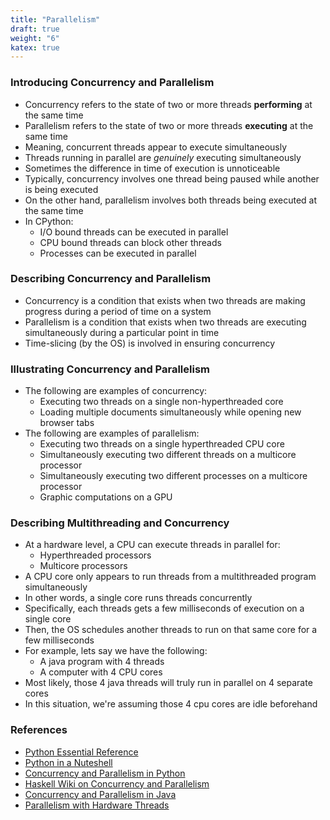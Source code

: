 ```yaml
---
title: "Parallelism"
draft: true
weight: "6"
katex: true
---
```


### Introducing Concurrency and Parallelism
- Concurrency refers to the state of two or more threads **performing** at the same time
- Parallelism refers to the state of two or more threads **executing** at the same time
- Meaning, concurrent threads appear to execute simultaneously
- Threads running in parallel are *genuinely* executing simultaneously
- Sometimes the difference in time of execution is unnoticeable
- Typically, concurrency involves one thread being paused while another is being executed
- On the other hand, parallelism involves both threads being executed at the same time
- In CPython:
	- I/O bound threads can be executed in parallel
	- CPU bound threads can block other threads
	- Processes can be executed in parallel

### Describing Concurrency and Parallelism
- Concurrency is a condition that exists when two threads are making progress during a period of time on a system
- Parallelism is a condition that exists when two threads are executing simultaneously during a particular point in time
- Time-slicing (by the OS) is involved in ensuring concurrency

### Illustrating Concurrency and Parallelism
- The following are examples of concurrency:
	- Executing two threads on a single non-hyperthreaded core
	- Loading multiple documents simultaneously while opening new browser tabs
- The following are examples of parallelism:
	- Executing two threads on a single hyperthreaded CPU core
	- Simultaneously executing two different threads on a multicore processor
	- Simultaneously executing two different processes on a multicore processor
	- Graphic computations on a GPU

### Describing Multithreading and Concurrency
- At a hardware level, a CPU can execute threads in parallel for:
	- Hyperthreaded processors
	- Multicore processors
- A CPU core only appears to run threads from a multithreaded program simultaneously
- In other words, a single core runs threads concurrently
- Specifically, each threads gets a few milliseconds of execution on a single core
- Then, the OS schedules another threads to run on that same core for a few milliseconds
- For example, lets say we have the following:
	- A java program with 4 threads
	- A computer with 4 CPU cores
- Most likely, those 4 java threads will truly run in parallel on 4 separate cores
- In this situation, we're assuming those 4 cpu cores are idle beforehand

### References
- [Python Essential Reference](http://index-of.co.uk/Python/Python%20Essential%20Reference,%20Fourth%20Edition.pdf)
- [Python in a Nuteshell](https://www.arp.com/medias/13916546.pdf)
- [Concurrency and Parallelism in Python](https://medium.com/building-the-system/gunicorn-3-means-of-concurrency-efbb547674b7)
- [Haskell Wiki on Concurrency and Parallelism](https://wiki.haskell.org/Parallelism_vs._Concurrency)
- [Concurrency and Parallelism in Java](http://tutorials.jenkov.com/java-concurrency/concurrency-vs-parallelism.html#concurrency-vs-parallelism)
- [Parallelism with Hardware Threads](https://stackoverflow.com/questions/5593328/software-threads-vs-hardware-threads/5593432#5593432)
